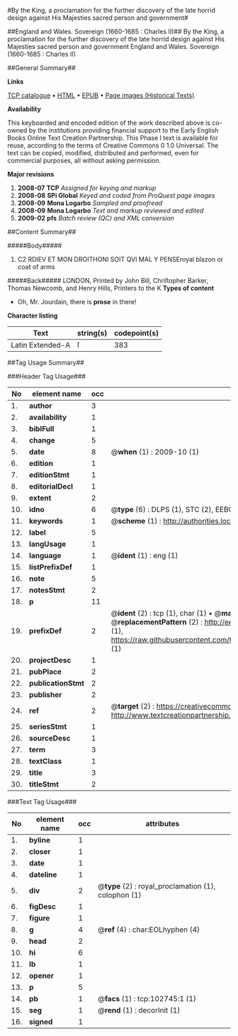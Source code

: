 #By the King, a proclamation for the further discovery of the late horrid design against His Majesties sacred person and government#

##England and Wales. Sovereign (1660-1685 : Charles II)##
By the King, a proclamation for the further discovery of the late horrid design against His Majesties sacred person and government
England and Wales. Sovereign (1660-1685 : Charles II)

##General Summary##

**Links**

[TCP catalogue](http://www.ota.ox.ac.uk/tcp/)  • 
[HTML](http://tei.it.ox.ac.uk/tcp/Texts-HTML/free/A32/A32551.html)  • 
[EPUB](http://tei.it.ox.ac.uk/tcp/Texts-EPUB/free/A32/A32551.epub) • 
[Page images (Historical Texts)](https://data.historicaltexts.jisc.ac.uk/view?pubId=eebo-14867220e&pageId=eebo-14867220e-102745-1)

**Availability**

This keyboarded and encoded edition of the
	       work described above is co-owned by the institutions
	       providing financial support to the Early English Books
	       Online Text Creation Partnership. This Phase I text is
	       available for reuse, according to the terms of Creative
	       Commons 0 1.0 Universal. The text can be copied,
	       modified, distributed and performed, even for
	       commercial purposes, all without asking permission.

**Major revisions**

1. __2008-07__ __TCP__ *Assigned for keying and markup*
1. __2008-08__ __SPi Global__ *Keyed and coded from ProQuest page images*
1. __2008-09__ __Mona Logarbo__ *Sampled and proofread*
1. __2008-09__ __Mona Logarbo__ *Text and markup reviewed and edited*
1. __2009-02__ __pfs__ *Batch review (QC) and XML conversion*

##Content Summary##

#####Body#####

1. C2 RDIEV ET MON DROITHONI SOIT QVI MAL Y PENSEroyal blazon or coat of arms

#####Back#####
LONDON, Printed by John Bill, Chriſtopher Barker, Thomas Newcomb, and Henry Hills, Printers to the K
**Types of content**

  * Oh, Mr. Jourdain, there is **prose** in there!

**Character listing**


|Text|string(s)|codepoint(s)|
|---|---|---|
|Latin Extended-A|ſ|383|

##Tag Usage Summary##

###Header Tag Usage###

|No|element name|occ|attributes|
|---|---|---|---|
|1.|__author__|3||
|2.|__availability__|1||
|3.|__biblFull__|1||
|4.|__change__|5||
|5.|__date__|8| @__when__ (1) : 2009-10 (1)|
|6.|__edition__|1||
|7.|__editionStmt__|1||
|8.|__editorialDecl__|1||
|9.|__extent__|2||
|10.|__idno__|6| @__type__ (6) : DLPS (1), STC (2), EEBO-CITATION (1), OCLC (1), VID (1)|
|11.|__keywords__|1| @__scheme__ (1) : http://authorities.loc.gov/ (1)|
|12.|__label__|5||
|13.|__langUsage__|1||
|14.|__language__|1| @__ident__ (1) : eng (1)|
|15.|__listPrefixDef__|1||
|16.|__note__|5||
|17.|__notesStmt__|2||
|18.|__p__|11||
|19.|__prefixDef__|2| @__ident__ (2) : tcp (1), char (1)  •  @__matchPattern__ (2) : ([0-9\-]+):([0-9IVX]+) (1), (.+) (1)  •  @__replacementPattern__ (2) : http://eebo.chadwyck.com/downloadtiff?vid=$1&page=$2 (1), https://raw.githubusercontent.com/textcreationpartnership/Texts/master/tcpchars.xml#$1 (1)|
|20.|__projectDesc__|1||
|21.|__pubPlace__|2||
|22.|__publicationStmt__|2||
|23.|__publisher__|2||
|24.|__ref__|2| @__target__ (2) : https://creativecommons.org/publicdomain/zero/1.0/ (1), http://www.textcreationpartnership.org/docs/. (1)|
|25.|__seriesStmt__|1||
|26.|__sourceDesc__|1||
|27.|__term__|3||
|28.|__textClass__|1||
|29.|__title__|3||
|30.|__titleStmt__|2||


###Text Tag Usage###

|No|element name|occ|attributes|
|---|---|---|---|
|1.|__byline__|1||
|2.|__closer__|1||
|3.|__date__|1||
|4.|__dateline__|1||
|5.|__div__|2| @__type__ (2) : royal_proclamation (1), colophon (1)|
|6.|__figDesc__|1||
|7.|__figure__|1||
|8.|__g__|4| @__ref__ (4) : char:EOLhyphen (4)|
|9.|__head__|2||
|10.|__hi__|6||
|11.|__lb__|1||
|12.|__opener__|1||
|13.|__p__|5||
|14.|__pb__|1| @__facs__ (1) : tcp:102745:1 (1)|
|15.|__seg__|1| @__rend__ (1) : decorInit (1)|
|16.|__signed__|1||
